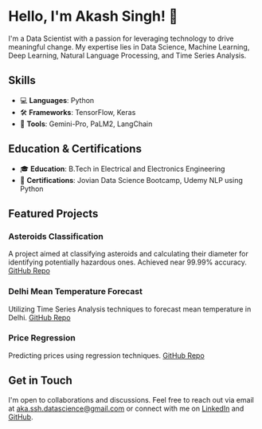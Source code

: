 # Hello, I'm Akash Singh! 👋

I'm a Data Scientist with a passion for leveraging technology to drive meaningful change. My expertise lies in Data Science, Machine Learning, Deep Learning, Natural Language Processing, and Time Series Analysis.

## Skills

- 💻 **Languages**: Python
- 🛠️ **Frameworks**: TensorFlow, Keras
- 🧰 **Tools**: Gemini-Pro, PaLM2, LangChain

## Education & Certifications

- 🎓 **Education**: B.Tech in Electrical and Electronics Engineering
- 📜 **Certifications**: Jovian Data Science Bootcamp, Udemy NLP using Python 

## Featured Projects

### Asteroids Classification
A project aimed at classifying asteroids and calculating their diameter for identifying potentially hazardous ones. Achieved near 99.99% accuracy.
[GitHub Repo](https://github.com/AKA-SSH/Asteroids-Classification)

### Delhi Mean Temperature Forecast
Utilizing Time Series Analysis techniques to forecast mean temperature in Delhi.
[GitHub Repo](https://github.com/AKA-SSH/Delhi-Mean-Temp-Forecast)

### Price Regression
Predicting prices using regression techniques.
[GitHub Repo](https://github.com/AKA-SSH/Price-Regression)

## Get in Touch

I'm open to collaborations and discussions. Feel free to reach out via email at aka.ssh.datascience@gmail.com or connect with me on [LinkedIn](https://www.linkedin.com/in/aka-ssh/) and [GitHub](https://github.com/AKA-SSH).
